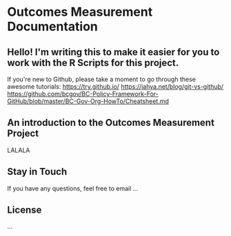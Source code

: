 # Outcomes Measurement Documentation
## Hello! I'm writing this to make it easier for you to work with the R Scripts for this project.
If you're new to Github, please take a moment to go through these awesome tutorials: 
https://try.github.io/
https://jahya.net/blog/git-vs-github/
https://github.com/bcgov/BC-Policy-Framework-For-GitHub/blob/master/BC-Gov-Org-HowTo/Cheatsheet.md
## An introduction to the Outcomes Measurement Project 
LALALA
## Stay in Touch
If you have any questions, feel free to email ...
## License
...
